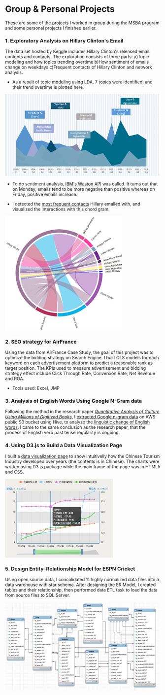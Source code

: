 # Group & Personal Projects
These are some of the projects I worked in group during the MSBA program and some personal projects I finished earlier.

### 1. Exploratory Analysis on Hillary Clinton's Email
  The data set hosted by Keggle includes Hillary Clinton's released email contents and contacts. The exploration consists of three parts: a)Topic modeling and how topics trending overtime b)How sentiment of emails change on weekdays c)Frequent contacts of Hillary Clinton and network analysis.
  
  * As a result of [topic modeling](https://github.com/JiaKang0615/Group-Projects/blob/master/Hillary%20Clinton%20email/Hillary_LDA_Topic.py) using LDA, 7 topics were identified, and their trend overtime is plotted here.
  
  <img src="https://github.com/JiaKang0615/Group-Projects/blob/master/Hillary%20Clinton%20email/Hillary%20topic%20trending.PNG" width="500">

  * To do sentiment analysis, [IBM's Waston API](https://github.com/JiaKang0615/Group-Projects/blob/master/Hillary%20Clinton%20email/Hillary_email_API.py) was called. It turns out that on Monday, emails tend to be more negative than positive whereas on Friday, positive emails increase.

  * I detected the [most frequent contacts](https://github.com/JiaKang0615/Group-Projects/blob/master/Hillary%20Clinton%20email/Hillary_Sender_Receiver.R) Hillary emailed with, and visualized the interactions with this chord gram.
  
   <img src="https://github.com/JiaKang0615/Group-Projects/blob/master/Hillary%20Clinton%20email/Chord%20gram_fin.jpg" width="380">

### 2. SEO strategy for AirFrance
  Using the data from AirFrance Case Study, the goal of this project was to optimize the bidding strategy on Search Engine. I built OLS models for each keyword on each advertisement platform to predict a reasonable rank as target position. The KPIs used to measure advertisement and bidding strategy effect include Click Through Rate, Conversion Rate, Net Revenue and ROA.

  * Tools used: Excel, JMP

### 3. Analysis of English Words Using Google N-Gram data
  Following the method in the research paper [*Quantitative Analysis of Culture Using Millions of Digitized Books*](http://www.librarian.net/wp-content/uploads/science-googlelabs.pdf), I [extracted Google n-gram data](https://github.com/JiaKang0615/Group-Projects/blob/master/Google%20n-gram%20analysis/Hive%20code%20for%20culturomic%20analysis.sql) on AWS public S3 bucket using Hive, to analyze the [linguistic change of English words](https://github.com/JiaKang0615/Group-Projects/blob/master/Google%20n-gram%20analysis/processing_data_culturomic_analysis.R). I came to the same conclusion as the research paper, that the process of English verb past tense regularity is ongoing. 

### 4. Using D3.js to Build a Data Visualization Page
  I built a [data visualization page](https://github.com/JiaKang0615/Group-Projects/blob/master/Chinese%20Tourism%20Industry.html) to show intuitivelly how the Chinese Tourism Industry developed over years (the contents is in Chinese). The charts were written using D3.js package while the main frame of the page was in HTML5 and CSS.

  <img src="https://github.com/JiaKang0615/Group-Projects/blob/master/D3js-chart.PNG" width="350">

### 5. Design Entity–Relationship Model for ESPN Cricket
  Using open source data, I concolidated 11 highly normalized data files into a data warehouse with star schema. After designing the ER Model, I created tables and their relationship, then performed data ETL task to load the data from source files to SQL Server. 

  <img src="https://github.com/JiaKang0615/Group-Projects/blob/master/Design%20ER%20Model.png" width="500">